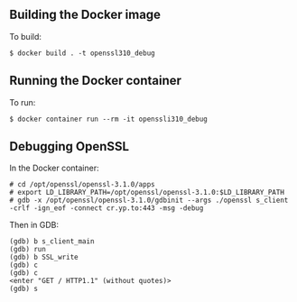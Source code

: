 ## Building the Docker image
To build:
```console
$ docker build . -t openssl310_debug
```

## Running the Docker container
To run:
```console
$ docker container run --rm -it openssli310_debug
```

## Debugging OpenSSL
In the Docker container:
```console
# cd /opt/openssl/openssl-3.1.0/apps
# export LD_LIBRARY_PATH=/opt/openssl/openssl-3.1.0:$LD_LIBRARY_PATH
# gdb -x /opt/openssl/openssl-3.1.0/gdbinit --args ./openssl s_client -crlf -ign_eof -connect cr.yp.to:443 -msg -debug
```

Then in GDB:
```console
(gdb) b s_client_main
(gdb) run
(gdb) b SSL_write
(gdb) c
(gdb) c
<enter "GET / HTTP1.1" (without quotes)>
(gdb) s
```

